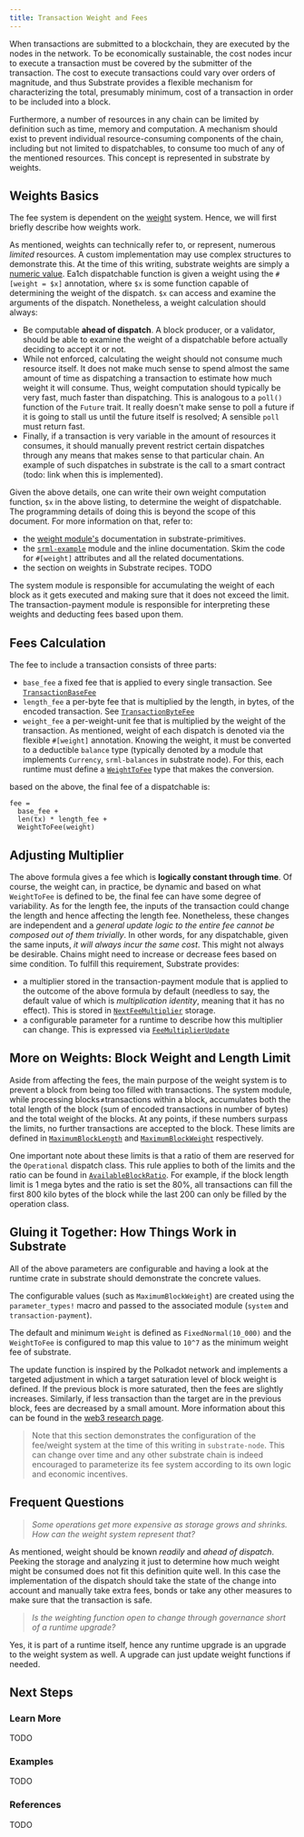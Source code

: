 ```yaml
---
title: Transaction Weight and Fees
---
```


When transactions are submitted to a blockchain, they are executed by the nodes
in the network. To be economically sustainable, the cost nodes incur to execute
a transaction must be covered by the submitter of the transaction. The cost to
execute transactions could vary over orders of magnitude, and thus Substrate
provides a flexible mechanism for characterizing the total, presumably minimum,
cost of a transaction in order to be included into a block.

Furthermore, a number of resources in any chain can be limited by definition
such as time, memory and computation. A mechanism should exist to prevent
individual resource-consuming components of the chain, including but not limited
to dispatchables, to consume too much of any of the mentioned resources. This
concept is represented in substrate by weights.

## Weights Basics

The fee system is dependent on the
[weight](https://crates.parity.io/sr_primitives/weights/index.html) system.
Hence, we will first briefly describe how weights work.

As mentioned, weights can technically refer to, or represent, numerous _limited_
resources. A custom implementation may use complex structures to demonstrate
this. At the time of this writing, substrate weights are simply a [numeric
value](https://crates.parity.io/sr_primitives/weights/type.Weight.html). Ea1ch
dispatchable function is given a weight using the `#[weight = $x]` annotation,
where `$x` is some function capable of determining the weight of the dispatch.
`$x` can access and examine the arguments of the dispatch. Nonetheless, a weight
calculation should always:
- Be computable __ahead of dispatch__. A block producer, or a validator, should
  be able to examine the weight of a dispatchable before actually deciding to
  accept it or not.
- While not enforced, calculating the weight should not consume much resource
  itself. It does not make much sense to spend almost the same amount of time as
  dispatching a transaction to estimate how much weight it will consume. Thus,
  weight computation should typically be very fast, much faster than
  dispatching. This is analogous to a `poll()` function of the `Future` trait.
  It really doesn't make sense to poll a future if it is going to stall us until
  the future itself is resolved; A sensible `poll` must return fast.
- Finally, if a transaction is very variable in the amount of resources it
  consumes, it should manually prevent restrict certain dispatches through any
  means that makes sense to that particular chain. An example of such dispatches
  in substrate is the call to a smart contract (todo: link when this is
  implemented).

Given the above details, one can write their own weight computation function,
`$x` in the above listing, to determine the weight of dispatchable. The
programming details of doing this is beyond the scope of this document. For more
information on that, refer to:
- the [weight
  module's](https://crates.parity.io/sr_primitives/weights/index.html)
  documentation in substrate-primitives.
- the
  [`srml-example`](https://github.com/paritytech/substrate/blob/master/srml/example/src/lib.rs)
  module and the inline documentation. Skim the code for `#[weight]` attributes
  and all the related documentations.
- the section on weights in Substrate recipes. TODO

The system module is responsible for accumulating the weight of each block as it
gets executed and making sure that it does not exceed the limit. The
transaction-payment module is responsible for interpreting these weights and
deducting fees based upon them.

## Fees Calculation

The fee to include a transaction consists of three parts:

* `base_fee` a fixed fee that is applied to every single transaction. See
  [`TransactionBaseFee`](https://crates.parity.io/srml_transaction_payment/trait.Trait.html#associatedtype.TransactionBaseFee)
* `length_fee` a per-byte fee that is multiplied by the length, in bytes, of the
  encoded transaction. See
  [`TransactionByteFee`](https://crates.parity.io/srml_transaction_payment/trait.Trait.html#associatedtype.TransactionByteFee)
* `weight_fee` a per-weight-unit fee that is multiplied by the weight of the
  transaction. As mentioned, weight of each dispatch is denoted via the flexible
  `#[weight]` annotation. Knowing the weight, it must be converted to a
  deductible `balance` type (typically denoted by a module that implements
  `Currency`, `srml-balances` in substrate node). For this, each runtime must
  define a
  [`WeightToFee`](https://crates.parity.io/srml_transaction_payment/trait.Trait.html#associatedtype.WeightToFee)
  type that makes the conversion.

based on the above, the final fee of a dispatchable is:

```
fee =
  base_fee +
  len(tx) * length_fee +
  WeightToFee(weight)
```

## Adjusting Multiplier
The above formula gives a fee which is __logically constant through time__. Of
course, the weight can, in practice, be dynamic and based on what `WeightToFee`
is defined to be, the final fee can have some degree of variability. As for the
length fee, the inputs of the transaction could change the length and hence
affecting the length fee. Nonetheless, these changes are independent and a
_general update logic to the entire fee cannot be composed out of them
trivially_. In other words, for any dispatchable, given the same inputs, _it
will always incur the same cost_. This might not always be desirable. Chains
might need to increase or decrease fees based on sime condition.  To fulfill
this requirement, Substrate provides:
  - a multiplier stored in the transaction-payment module that is applied to the
    outcome of the above formula by default (needless to say, the default value
    of which is _multiplication identity_, meaning that it has no effect). This
    is stored in
    [`NextFeeMultiplier`](https://crates.parity.io/srml_transaction_payment/struct.Module.html#method.next_fee_multiplier)
    storage.
  - a configurable parameter for a runtime to describe how this multiplier can
    change. This is expressed via
    [`FeeMultiplierUpdate`](https://crates.parity.io/srml_transaction_payment/trait.Trait.html#associatedtype.FeeMultiplierUpdate)

## More on Weights: Block Weight and Length Limit

Aside from affecting the fees, the main purpose of the weight system is to
prevent a block from being too filled with transactions. The system module,
while processing blocks≠transactions within a block, accumulates both the total
length of the block (sum of encoded transactions in number of bytes) and the
total weight of the blocks. At any points, if these numbers surpass the limits,
no further transactions are accepted to the block. These limits are defined in
[`MaximumBlockLength`](https://crates.parity.io/srml_system/trait.Trait.html#associatedtype.MaximumBlockLength)
and
[`MaximumBlockWeight`](https://crates.parity.io/srml_system/trait.Trait.html#associatedtype.MaximumBlockLength)
respectively.

One important note about these limits is that a ratio of them are reserved for
the `Operational` dispatch class. This rule applies to both of the limits and
the ratio can be found in
[`AvailableBlockRatio`](https://crates.parity.io/srml_system/trait.Trait.html#associatedtype.AvailableBlockRatio).
For example, if the block length limit is 1 mega bytes and the ratio is set the
80%, all transactions can fill the first 800 kilo bytes of the block while the
last 200 can only be filled by the operation class.


## Gluing it Together: How Things Work in Substrate

All of the above parameters are configurable and having a look at the runtime
crate in substrate should demonstrate the concrete values.

The configurable values (such as `MaximumBlockWeight`) are created using the
`parameter_types!` macro and passed to the associated module (`system` and
`transaction-payment`).

The default and minimum `Weight` is defined as `FixedNormal(10_000)` and the
`WeightToFee` is configured to map this value to `10^7` as the minimum weight
fee of substrate.

The update function is inspired by the Polkadot network and implements a
targeted adjustment in which a target saturation level of block weight is
defined. If the previous block is more saturated, then the fees are slightly
increases. Similarly, if less transaction than the target are in the previous
block, fees are decreased by a small amount. More information about this can be
found in the [web3 research
page](https://research.web3.foundation/en/latest/polkadot/Token%20Economics/#relay-chain-transaction-fees).

> Note that this section demonstrates the configuration of the fee/weight system
> at the time of this writing in `substrate-node`. This can change over time and
> any other substrate chain is indeed encouraged to parameterize its fee system
> according to its own logic and economic incentives.

## Frequent Questions

> _Some operations get more expensive as storage grows and shrinks. How can the
> weight system represent that?_

As mentioned, weight should be known _readily_ and _ahead of dispatch_. Peeking
the storage and analyzing it just to determine how much weight might be consumed
does not fit this definition quite well. In this case the implementation of the
dispatch should take the state of the change into account and manually take
extra fees, bonds or take any other measures to make sure that the transaction
is safe.

> _Is the weighting function open to change through governance short of a
> runtime upgrade?_

Yes, it is part of a runtime itself, hence any runtime upgrade is an upgrade to
the weight system as well. A upgrade can just update weight functions if needed.

## Next Steps

### Learn More

TODO

### Examples

TODO

### References

TODO

